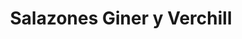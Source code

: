 ---
title: "Salazones Giner y Verchill"
url: /castellon-de-la-plana-castello-de-la-plana/salazones-giner-y-verchill/
shop: Fisch
---
